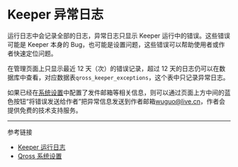 # Keeper 异常日志

运行日志中会记录全部的日志，异常日志只显示 Keeper 运行中的错误。这些错误可能是 Keeper 本身的 Bug，也可能是设置问题，这些错误可以帮助使用者或作者快速定位问题。

在管理页面上只显示最近 12 天（次）的错误记录，超过 12 天的日志仍可以在数据库中查看，对应数据表`qross_keeper_exceptions`，这个表中只记录异常日志。

如果已经在[系统设置](/master/system/settings.md)中配置了发件邮箱等相关信息，则可以通过页面上方中间的蓝色按钮“将错误发送给作者”把异常信息发送到作者邮箱<wuguo@live.cn>，作者会提供免费的技术支持服务。

---
参考链接

* [Keeper 运行日志](/master/keeper/running.md)
* [Qross 系统设置](/master/system/settings.md)